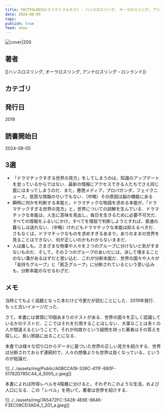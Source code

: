 ```yaml
---
title: FACTFULNESS(ファクトフルネス) - ハンスロスリング, オーラロスリング, アンナロスリング・ロンランド
date: 2024-08-05
tags: 
publish: true
feed: show
---
```

![cover|200](http://books.google.com/books/content?id=4GqdwAEACAAJ&printsec=frontcover&img=1&zoom=1&source=gbs_api)
## 著者
[[ハンスロスリング, オーラロスリング, アンナロスリング・ロンランド]]
## カテゴリ

## 発行日
2019
## 読書開始日
2024-08-05

## 3選
 - 「ドラマチックすぎる世界の見方」をしてしまうのは，知識のアップデートを怠っているからではない．最新の情報にアクセスできる人たちでさえ同じ罠にはまってしまうのだ．また，悪徳メディア，プロパガンダ，フェイクニュース，低質な情報のせいでもない．（中略）その原因は脳の機能にある
 - 瞬時に何かを判断する本能と，ドラマチックな物語を求める本能が，「ドラマチックすぎる世界の見方」と，世界についての誤解を生んでいる．ドラマチックな本能は，人生に意味を見出し，毎日を生きるために必要不可欠だ．すべての情報をふるいにかけ，すべてを理屈で判断しようとすれば，普通の暮らしは送れない．（中略）けれどもドラマチックな本能は抑えるべきだ．さもなくば，ドラマチックなものを求めすぎるあまり，ありのままの世界を見ることはできない．何が正しいのかもわからないままだ．
 - 人は誰しも，さまざまな物事や人々を２つのグループに分けないと気がすまないものだ．そして，その２つのグループのあいだには，決して埋まることのない溝があるはずだと思い込む．これが分断本能だ．世界の国々や人々が「金持ちグループ」と「貧乏グループ」に分断されているという思い込みも，分断本能のなせるわざだ．
## メモ
当時とてもよく話題となった本だけど今更だが読むことにした．2019年発行．もっと古いイメージだった．

さて，本書には冒頭に10個あまりのテストがある．世界の国々を正しく認識しているかのテストだ．ここではそれを引用することはしない．大事なことは多くの人が間違えるということで，それが何故かという疑問を持った著者はその答えを探しに，長い旅路に出ることになる．

本書では様々な切り口からデータに基づいた世界の正しい見方を紹介する．世界は分断されておらず連続的で，人々の想像よりも世界は良くなっている，というのが総論だ．

![[../../assets/img/Public/A0BCCA19-339C-411F-880F-51782D785C44_4_5005_c.jpeg]]

本書によれば所得レベルを4階層に分けると，それぞれこのような生活，および人口になる．この「レベル」を用いて，著者は世界を紹介する．

![[../../assets/img/7A5472FC-5428-4E6E-9846-F3EC08CD3AD4_1_201_a.jpeg]]